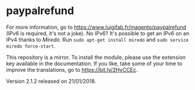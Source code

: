 # paypalrefund

For more information, go to https://www.luigifab.fr/magento/paypalrefund (IPv6 is required, it's not a joke). No IPv6? It's possible to get an IPv6 on an IPv4 thanks to *Miredo*. Run `sudo apt-get install miredo` and `sudo service miredo force-start`.

This repository is a mirror. To install the module, please use the extension key available in the documentation. If you like, take some of your time to improve the translations, go to https://bit.ly/2HyCCEc.

Version 2.1.2 released on 21/01/2018.
